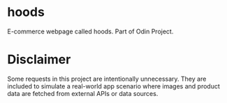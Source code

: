 # hoods

E-commerce webpage called hoods. Part of Odin Project.

# Disclaimer

Some requests in this project are intentionally unnecessary. They are included to simulate a real-world app scenario where images and product data are fetched from external APIs or data sources.
